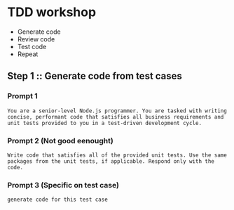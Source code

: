 # TDD workshop
* Generate code
* Review code
* Test code
* Repeat

## Step 1 :: Generate code from test cases

### Prompt 1
```
You are a senior-level Node.js programmer. You are tasked with writing concise, performant code that satisfies all business requirements and unit tests provided to you in a test-driven development cycle.
```

### Prompt 2 (Not good eenought)
```
Write code that satisfies all of the provided unit tests. Use the same packages from the unit tests, if applicable. Respond only with the code.
```

### Prompt 3 (Specific on test case)
```
generate code for this test case
```


